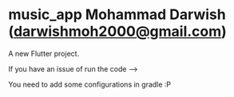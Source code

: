 # music_app Mohammad Darwish  (darwishmoh2000@gmail.com)

A new Flutter project.

If you have an issue of run the code -->

You need to add some configurations in gradle :P 
